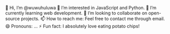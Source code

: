 
👋 Hi, I’m @wuwuhuluwa
👀 I’m interested in JavaScript and Python.
🌱 I’m currently learning web development.
💞️ I’m looking to collaborate on open-source projects.
📫 How to reach me: Feel free to contact me through email.
😄 Pronouns: ...
⚡ Fun fact: I absolutely love eating potato chips!
<!---
wuwuhuluwa/wuwuhuluwa is a ✨ special ✨ repository because its `README.md` (this file) appears on your GitHub profile.
You can click the Preview link to take a look at your changes.
--->
